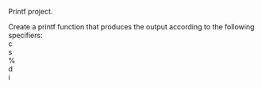 Printf project. 

Create a printf function that produces the output according to the following specifiers:  
c   
s   
%   
d   
i 

